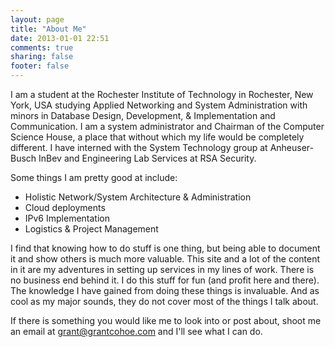 ```yaml
---
layout: page
title: "About Me"
date: 2013-01-01 22:51
comments: true
sharing: false
footer: false
---
```

I am a student at the Rochester Institute of Technology in Rochester, New York, USA studying Applied Networking and System Administration with minors in Database Design, Development, & Implementation and Communication. I am a system administrator and Chairman of the Computer Science House, a place that without which my life would be completely different. I have interned with the System Technology group at Anheuser-Busch InBev and Engineering Lab Services at RSA Security. 

Some things I am pretty good at include:

* Holistic Network/System Architecture & Administration
* Cloud deployments 
* IPv6 Implementation
* Logistics & Project Management

I find that knowing how to do stuff is one thing, but being able to document it and show others is much more valuable. This site and a lot of the content in it are my adventures in setting up services in my lines of work. There is no business end behind it. I do this stuff for fun (and profit here and there). The knowledge I have gained from doing these things is invaluable. And as cool as my major sounds, they do not cover most of the things I talk about.

If there is something you would like me to look into or post about, shoot me an email at grant@grantcohoe.com and I'll see what I can do.

